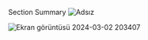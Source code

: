 

Section Summary
![Adsız](https://github.com/SongulBayer/ReactUdemy/assets/63016233/7d35f105-f071-434f-a2e8-a2ed6c1265d6)

![Ekran görüntüsü 2024-03-02 203407](https://github.com/SongulBayer/ReactUdemy/assets/63016233/20a1db6f-f9d2-48e9-b98b-634c602ad823)
